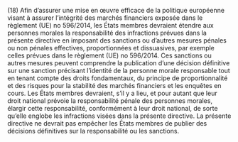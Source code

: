 (18) Afin d’assurer une mise en œuvre efficace de la politique européenne visant à assurer l’intégrité des marchés financiers exposée dans le règlement (UE) no 596/2014, les États membres devraient étendre aux personnes morales la responsabilité des infractions prévues dans la présente directive en imposant des sanctions ou d’autres mesures pénales ou non pénales effectives, proportionnées et dissuasives, par exemple celles prévues dans le règlement (UE) no 596/2014. Ces sanctions ou autres mesures peuvent comprendre la publication d’une décision définitive sur une sanction précisant l’identité de la personne morale responsable tout en tenant compte des droits fondamentaux, du principe de proportionnalité et des risques pour la stabilité des marchés financiers et les enquêtes en cours. Les États membres devraient, s’il y a lieu, et pour autant que leur droit national prévoie la responsabilité pénale des personnes morales, élargir cette responsabilité, conformément à leur droit national, de sorte qu’elle englobe les infractions visées dans la présente directive. La présente directive ne devrait pas empêcher les États membres de publier des décisions définitives sur la responsabilité ou les sanctions.